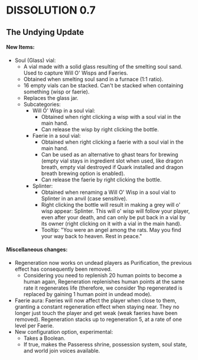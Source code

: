 # DISSOLUTION 0.7

## The Undying Update

#### New Items:

- Soul (Glass) vial:
  - A vial made with a solid glass resulting of the smelting soul sand. Used to capture Will O' Wisps and Faeries.
  - Obtained when smelting soul sand in a furnace (1:1 ratio).
  - 16 empty vials can be stacked. Can't be stacked when containing something (wisp or faerie).
  - Replaces the glass jar.
  - Subcategories:
    - Will O' Wisp in a soul vial:
      - Obtained when right clicking a wisp with a soul vial in the main hand.
      - Can release the wisp by right clicking the bottle.
    - Faerie in a soul vial:
      - Obtained when right clicking a faerie with a soul vial in the main hand.
      - Can be used as an alternative to ghast tears for brewing (empty vial stays in ingredient slot when used, like dragon breath, empty vial destroyed if Quark installed and dragon breath brewing option is enabled).
      - Can release the faerie by right clicking the bottle.
    - Splinter:
      - Obtained when renaming a Will O' Wisp in a soul vial to Splinter in an anvil (case sensitive).
      - Right clicking the bottle will result in making a grey will o' wisp appear: Splinter. This will o' wisp will follow your player, even after your death, and can only be put back in a vial by its owner (right clicking on it with a vial in the main hand).
      - Tooltip: "You were an angel among the rats. May you find your way back to heaven. Rest in peace."

#### Miscellaneous changes:

- Regeneration now works on undead players as Purification, the previous effect has consequently been removed.
  - Considering you need to replenish 20 human points to become a human again, Regeneration replenishes human points at the same rate it regenerates life (therefore, we consider 1hp regenerated is replaced by gaining 1 human point in undead mode).
- Faerie aura: Faeries will now affect the player when close to them, granting a constant regeneration effect when staying near. They no longer just touch the player and get weak (weak faeries have been removed). Regeneration stacks up to regeneration 5, at a rate of one level per Faerie.
- New configuration option, experimental:
  - Takes a Boolean.
  - If true, makes the Passeress shrine, possession system, soul state, and world join voices available.